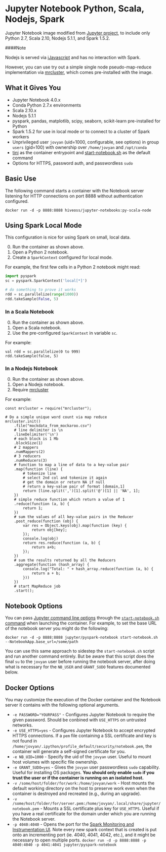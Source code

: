 # Jupyter Notebook Python, Scala, Nodejs, Spark

Jupyter Notebook image modified from [Jupyter project](https://github.com/jupyter/docker-stacks), to include only Python 2.7, Scala 2.10, Nodejs 5.1.1, and Spark 1.5.2.

####Note

Nodejs is served via [iJavascript](https://www.npmjs.com/package/ijavascript) and has no interaction with Spark. 

However, you can use try out a simple single node pseudo-map-reduce implementation via [mrcluster](https://www.npmjs.com/package/mrcluster), which comes pre-installed with the image.

## What it Gives You

* Jupyter Notebook 4.0.x
* Conda Python 2.7.x environments
* Scala 2.10.x
* Nodejs 5.1.1
* pyspark, pandas, matplotlib, scipy, seaborn, scikit-learn pre-installed for Python
* Spark 1.5.2 for use in local mode or to connect to a cluster of Spark workers
* Unprivileged user `jovyan` (uid=1000, configurable, see options) in group `users` (gid=100) with ownership over `/home/jovyan` and `/opt/conda`
* [tini](https://github.com/krallin/tini) as the container entrypoint and [start-notebook.sh](../minimal-notebook/start-notebook.sh) as the default command
* Options for HTTPS, password auth, and passwordless `sudo`


## Basic Use

The following command starts a container with the Notebook server listening for HTTP connections on port 8888 without authentication configured.

```
docker run -d -p 8888:8888 hiveoss/jupyter-notebooks:py-scala-node
```

## Using Spark Local Mode

This configuration is nice for using Spark on small, local data.

0. Run the container as shown above.
2. Open a Python 2 notebook.
3. Create a `SparkContext` configured for local mode.

For example, the first few cells in a Python 2 notebook might read:

```python
import pyspark
sc = pyspark.SparkContext('local[*]')

# do something to prove it works
rdd = sc.parallelize(range(1000))
rdd.takeSample(False, 5)
```

### In a Scala Notebook

0. Run the container as shown above.
1. Open a Scala notebook.
2. Use the pre-configured `SparkContext` in variable `sc`.

For example:

```
val rdd = sc.parallelize(0 to 999)
rdd.takeSample(false, 5)
```


### In a Nodejs Notebook

0. Run the container as shown above.
1. Open a Nodejs notebook.
2. Require [mrcluster](https://www.npmjs.com/package/mrcluster)

For example:

```
const mrcluster = require("mrcluster");

# Do a simple unique word count via map reduce
mrcluster.init()
    .file("mockdata_from_mockaroo.csv")	
	# line delimiter is \n 
    .lineDelimiter('\n')
	# each block is 1 Mb 
	.blockSize(1)	
	# 2 mappers 
	.numMappers(2)
	# 3 reducers 
    .numReducers(3)	
	# function to map a line of data to a key-value pair 
    .map(function (line) {
		# tokenize line 
		# select 2nd col and tokenize it again 
		# get the domain or return NA if null 
		# return a key-value pair of format [domain,1] 
        return [line.split(',')[1].split('@')[1] || 'NA', 1];
    })
	# simple reduce function which return a value of 1 
    .reduce(function (a, b) {
        return 1;
    })
	# sum the values of all key-value pairs in the Reducer 
    .post_reduce(function (obj) {
        var res = Object.keys(obj).map(function (key) {
            return obj[key];
        });
		console.log(obj)
        return res.reduce(function (a, b) {
            return a+b;
        });
    })
	# sum the results returned by all the Reducers 
    .aggregate(function (hash_array) {
        console.log("Total: " + hash_array.reduce(function (a, b) {
            return a + b;
        }))
    })
	# start MapReduce job 
    .start();
```

## Notebook Options

You can pass [Jupyter command line options](http://jupyter.readthedocs.org/en/latest/config.html#command-line-arguments) through the [`start-notebook.sh` command](https://github.com/jupyter/docker-stacks/blob/master/minimal-notebook/start-notebook.sh#L15) when launching the container. For example, to set the base URL of the notebook server you might do the following:

```
docker run -d -p 8888:8888 jupyter/pyspark-notebook start-notebook.sh --NotebookApp.base_url=/some/path
```

You can use this same approach to sidestep the `start-notebook.sh` script and run another command entirely. But be aware that this script does the final `su` to the `jovyan` user before running the notebook server, after doing what is necessary for the `NB_USER` and `GRANT_SUDO` features documented below.

## Docker Options

You may customize the execution of the Docker container and the Notebook server it contains with the following optional arguments.

* `-e PASSWORD="YOURPASS"` - Configures Jupyter Notebook to require the given password. Should be conbined with `USE_HTTPS` on untrusted networks.
* `-e USE_HTTPS=yes` - Configures Jupyter Notebook to accept encrypted HTTPS connections. If a `pem` file containing a SSL certificate and key is not found in `/home/jovyan/.ipython/profile_default/security/notebook.pem`, the container will generate a self-signed certificate for you.
* `-e NB_UID=1000` - Specify the uid of the `jovyan` user. Useful to mount host volumes with specific file ownership.
* `-e GRANT_SUDO=yes` - Gives the `jovyan` user passwordless `sudo` capability. Useful for installing OS packages. **You should only enable `sudo` if you trust the user or if the container is running on an isolated host.**
* `-v /some/host/folder/for/work:/home/jovyan/work` - Host mounts the default working directory on the host to preserve work even when the container is destroyed and recreated (e.g., during an upgrade).
* `-v /some/host/folder/for/server.pem:/home/jovyan/.local/share/jupyter/notebook.pem` - Mounts a SSL certificate plus key for `USE_HTTPS`. Useful if you have a real certificate for the domain under which you are running the Notebook server.
* `-p 4040:4040` - Opens the port for the [Spark Monitoring and Instrumentation UI](http://spark.apache.org/docs/latest/monitoring.html). Note every new spark context that is created is put onto an incrementing port (ie. 4040, 4041, 4042, etc.), and it might be necessary to open multiple ports. `docker run -d -p 8888:8888 -p 4040:4040 -p 4041:4041 jupyter/pyspark-notebook`


